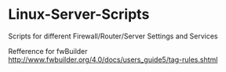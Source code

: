 # Linux-Server-Scripts

Scripts for different Firewall/Router/Server Settings and Services 


Refference for fwBuilder
http://www.fwbuilder.org/4.0/docs/users_guide5/tag-rules.shtml
